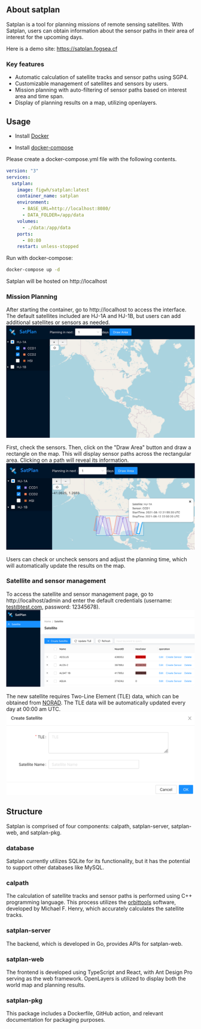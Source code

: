 ## About satplan
Satplan is a tool for planning missions of remote sensing satellites. With Satplan, users can obtain information about the sensor paths in their area of interest for the upcoming days.

Here is a demo site: https://satplan.fogsea.cf

### Key features
* Automatic calculation of satellite tracks and sensor paths using SGP4.
* Customizable management of satellites and sensors by users.
* Mission planning with auto-filtering of sensor paths based on interest area and time span.
* Display of planning results on a map, utilizing openlayers.

## Usage
* Install [Docker](https://docs.docker.com/installation/#installation)

* Install [docker-compose](https://docs.docker.com/compose/install/)

Please create a docker-compose.yml file with the following contents.
```yml
version: "3"
services:
  satplan:
    image: figwh/satplan:latest
    container_name: satplan
    environment:
      - BASE_URL=http://localhost:8080/
      - DATA_FOLDER=/app/data
    volumes:
      - ./data:/app/data
    ports:
      - 80:80
    restart: unless-stopped
```

Run with docker-compose:
```bash
docker-compose up -d
```
Satplan will be hosted on http://localhost

### Mission Planning
After starting the container, go to http://localhost to access the interface. The default satellites included are HJ-1A and HJ-1B, but users can add additional satellites or sensors as needed.
![image](./resources/check_sen.png)

First, check the sensors. Then, click on the "Draw Area" button and draw a rectangle on the map. This will display sensor paths across the rectangular area. Clicking on a path will reveal its information.
![image](./resources/planning_result.png)

Users can check or uncheck sensors and adjust the planning time, which will automatically update the results on the map.

### Satellite and sensor management
To access the satellite and sensor management page, go to http://localhost/admin and enter the default credentials (username: test@test.com, password: 12345678).
![image](./resources/sat_manage.png)

The new satellite requires Two-Line Element (TLE) data, which can be obtained from [NORAD](http://www.celestrak.com/NORAD/elements/resource.txt). The TLE data will be automatically updated every day at 00:00 am UTC.
![image](./resources/new_sat.png)

## Structure
Satplan is comprised of four components: calpath, satplan-server, satplan-web, and satplan-pkg.

### database
Satplan currently utilizes SQLite for its functionality, but it has the potential to support other databases like MySQL.

### calpath
The calculation of satellite tracks and sensor paths is performed using C++ programming language. This process utilizes the [orbittools](http://www.zeptomoby.com/satellites/) software, developed by Michael F. Henry, which accurately calculates the satellite tracks.

### satplan-server
The backend, which is developed in Go, provides APIs for satplan-web.

### satplan-web
The frontend is developed using TypeScript and React, with Ant Design Pro serving as the web framework. OpenLayers is utilized to display both the world map and planning results.

### satplan-pkg
This package includes a Dockerfile, GitHub action, and relevant documentation for packaging purposes.


